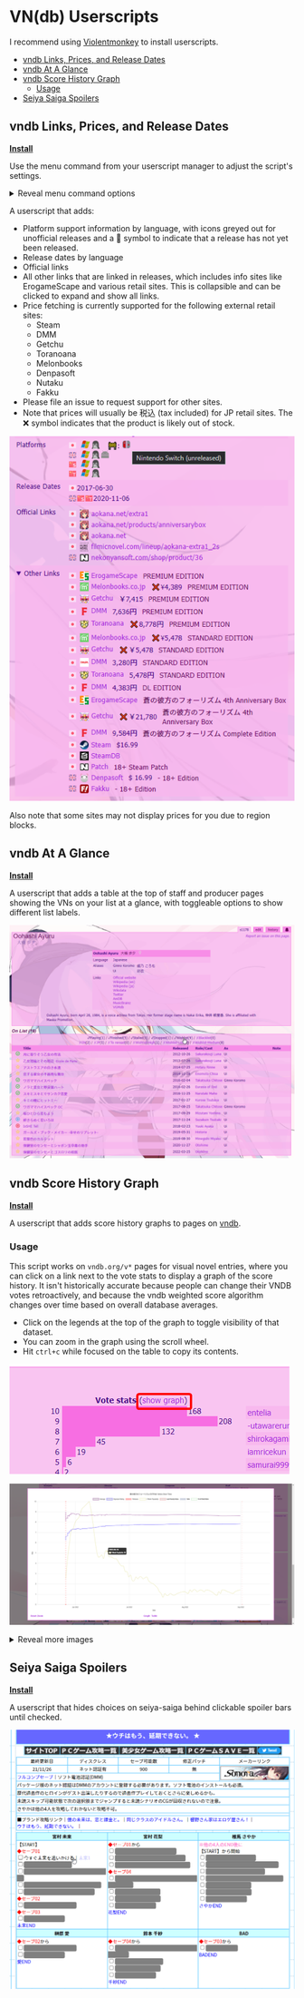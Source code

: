# VN(db) Userscripts <!-- omit in toc -->

I recommend using [Violentmonkey](https://violentmonkey.github.io/) to install userscripts.

- [vndb Links, Prices, and Release Dates](#vndb-links-prices-and-release-dates)
- [vndb At A Glance](#vndb-at-a-glance)
- [vndb Score History Graph](#vndb-score-history-graph)
  - [Usage](#usage)
- [Seiya Saiga Spoilers](#seiya-saiga-spoilers)

## vndb Links, Prices, and Release Dates

**[Install](https://github.com/MarvNC/vn-userscripts/raw/master/vndb-official-stats.user.js)**

Use the menu command from your userscript manager to adjust the script's settings.
<details>
  <summary>Reveal menu command options</summary>
  ![menu command option](images/vndbLinksMenuCommand.png)
</details>

A userscript that adds:

- Platform support information by language, with icons greyed out for unofficial releases and a 🚧 symbol to indicate that a release has not yet been released.
- Release dates by language
- Official links
- All other links that are linked in releases, which includes info sites like ErogameScape and various retail sites. This is collapsible and can be clicked to expand and show all links.
- Price fetching is currently supported for the following external retail sites:
  - Steam
  - DMM
  - Getchu
  - Toranoana
  - Melonbooks
  - Denpasoft
  - Nutaku
  - Fakku
- Please file an issue to request support for other sites.
- Note that prices will usually be 税込 (tax included) for JP retail sites. The ❌ symbol indicates that the product is likely out of stock.

![links script example](images/chrome_%E8%92%BC%E3%81%AE%E5%BD%BC%E6%96%B9%E3%81%AE%E3%83%95%E3%82%A9%E3%83%BC%E3%83%AA%E3%82%BA%E3%83%A0_EXTRA1__vndb_-_Google_Chrome_2023-03-02_13-04-14.png)

Also note that some sites may not display prices for you due to region blocks.

## vndb At A Glance

**[Install](https://github.com/MarvNC/vn-userscripts/raw/master/vndb-at-a-glance.user.js)**

A userscript that adds a table at the top of staff and producer pages showing the VNs on your list at a glance, with toggleable options to show different list labels.

![](images/2022-08-23_18-12-15.gif)

## vndb Score History Graph

**[Install](https://github.com/MarvNC/vn-userscripts/raw/master/vndb-score-graph.user.js)**

A userscript that adds score history graphs to pages on [vndb](http://vndb.org/).

### Usage

This script works on `vndb.org/v*` pages for visual novel entries, where you can click on a link next to the vote stats to display a graph of the score history. It isn't historically accurate because people can change their VNDB votes retroactively, and because the vndb weighted score algorithm changes over time based on overall database averages.

- Click on the legends at the top of the graph to toggle visibility of that dataset.
- You can zoom in the graph using the scroll wheel.
- Hit `ctrl+c` while focused on the table to copy its contents.

![usage](images/score-graphs/usage.png)

![example](images/score-graphs/example.png)

<details>
  <summary>Reveal more images</summary>

![table](images/score-graphs/table.png)

![releases tooltip](images/score-graphs/releases%20tooltip.png)

</details>

## Seiya Saiga Spoilers

**[Install](https://github.com/MarvNC/vn-userscripts/raw/master/seiya-saiga-spoilers.user.js)**

A userscript that hides choices on seiya-saiga behind clickable spoiler bars until checked.

![](images/2022-08-22_19-32-54.gif)

